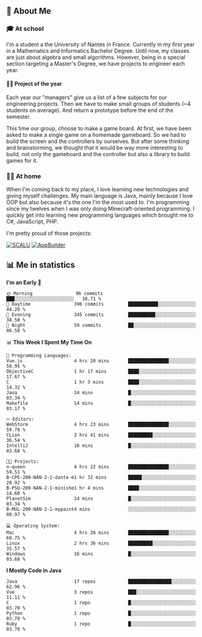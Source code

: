 ## 👀 About Me

### 🎓 At school

I'm a student a the University of Nantes in France. Currently in my first year in a Mathematics and Informatics Bachelor Degree. Until now, my classes are just about algebra and small algorithms. However, being in a special section targeting a Master's Degree, we have projects to engineer each year. 

#### 🔧🔬 Project of the year

Each year our "managers" give us a list of a few subjects for our engineering projects. Then we have to make small groups of students (~4 students on average). And return a prototype before the end of the semester.

This time our group, choose to make a game board. At first, we have been asked to make a single game on a homemade gameboard. So we had to build the screen and the controllers by ourselves. 
But after some thinking and brainstorming, we thought that it would be way more interesting to build, not only the gameboard and the controller but also a library to build games for it.

### 👨‍💻 At home

When I'm coming back to my place, I love learning new technologies and giving myself challenges. My main language is Java, mainly because I love OOP but also because it's the one I'm the most used to. I'm programming since my twelves when I was only doing Minecraft-oriented programming.  I quickly get into learning new programming languages which brought me to C#, JavaScript, PHP. 

I'm pretty proud of those projects:

[![SCALU](https://github-readme-stats.vercel.app/api/pin?username=renardfute&repo=SCALU)](https://github.com/renardfute/scalu)
[![AppBuilder](https://github-readme-stats.vercel.app/api/pin?username=pulsedev2&repo=AppBuilder)](https://github.com/pulsedev2/AppBuilder)

## 📊 Me in statistics
<!--START_SECTION:waka-->
**I'm an Early 🐤** 

```text
🌞 Morning                96 commits          ███░░░░░░░░░░░░░░░░░░░░░░   10.71 % 
🌆 Daytime                396 commits         ███████████░░░░░░░░░░░░░░   44.20 % 
🌃 Evening                345 commits         ██████████░░░░░░░░░░░░░░░   38.50 % 
🌙 Night                  59 commits          ██░░░░░░░░░░░░░░░░░░░░░░░   06.58 % 
```


📊 **This Week I Spent My Time On** 

```text
💬 Programming Languages: 
Vue.js                   4 hrs 20 mins       ███████████████░░░░░░░░░░   58.95 % 
ObjectiveC               1 hr 17 mins        ████░░░░░░░░░░░░░░░░░░░░░   17.67 % 
C                        1 hr 3 mins         ████░░░░░░░░░░░░░░░░░░░░░   14.32 % 
Java                     14 mins             █░░░░░░░░░░░░░░░░░░░░░░░░   03.34 % 
Makefile                 14 mins             █░░░░░░░░░░░░░░░░░░░░░░░░   03.17 % 

🔥 Editors: 
WebStorm                 4 hrs 23 mins       ███████████████░░░░░░░░░░   59.78 % 
CLion                    2 hrs 41 mins       █████████░░░░░░░░░░░░░░░░   36.54 % 
IntelliJ                 16 mins             █░░░░░░░░░░░░░░░░░░░░░░░░   03.68 % 

🐱‍💻 Projects: 
n-queen                  4 hrs 22 mins       ███████████████░░░░░░░░░░   59.51 % 
B-CPE-200-NAN-2-1-dante-m1 hr 32 mins        █████░░░░░░░░░░░░░░░░░░░░   20.92 % 
B-PSU-200-NAN-2-1-minishe1 hr 4 mins         ████░░░░░░░░░░░░░░░░░░░░░   14.60 % 
PlanetSim                14 mins             █░░░░░░░░░░░░░░░░░░░░░░░░   03.34 % 
B-MUL-200-NAN-2-1-mypaint4 mins              ░░░░░░░░░░░░░░░░░░░░░░░░░   00.97 % 

💻 Operating System: 
Mac                      4 hrs 28 mins       ███████████████░░░░░░░░░░   60.75 % 
Linux                    2 hrs 36 mins       █████████░░░░░░░░░░░░░░░░   35.57 % 
Windows                  16 mins             █░░░░░░░░░░░░░░░░░░░░░░░░   03.68 % 
```

**I Mostly Code in Java** 

```text
Java                     17 repos            ████████████████░░░░░░░░░   62.96 % 
Vue                      3 repos             ███░░░░░░░░░░░░░░░░░░░░░░   11.11 % 
C                        1 repo              █░░░░░░░░░░░░░░░░░░░░░░░░   03.70 % 
Python                   1 repo              █░░░░░░░░░░░░░░░░░░░░░░░░   03.70 % 
Ruby                     1 repo              █░░░░░░░░░░░░░░░░░░░░░░░░   03.70 % 
```




<!--END_SECTION:waka-->

